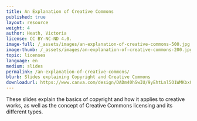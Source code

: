 ```yaml
---
title: An Explanation of Creative Commons
published: true
layout: resource
weight: 4
author: Heath, Victoria
license: CC BY-NC-ND 4.0.
image-full: /_assets/images/an-explanation-of-creative-commons-500.jpg
image-thumb: /_assets/images/an-explanation-of-creative-commons-200.jpg
topic: licenses
language: en
medium: slides
permalink: /an-explanation-of-creative-commons/
blurb: Slides explaining Copyright and Creative Commons
downloadurl: https://www.canva.com/design/DADm40hSwIU/9yEhtLnl5O1WMKbx8JSSkA/watch?utm_content=DADm40hSwIU&utm_campaign=designshare&utm_medium=link2&utm_source=sharebutton
---
```


  These slides explain the basics of copyright and how it applies to creative
  works, as well as the concept of Creative Commons licensing and its different
  types.
